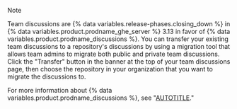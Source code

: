 
> [!NOTE]
> Team discussions are {% data variables.release-phases.closing_down %} in {% data variables.product.prodname_ghe_server %} 3.13 in favor of {% data variables.product.prodname_discussions %}. You can transfer your existing team discussions to a repository's discussions by using a migration tool that allows team admins to migrate both public and private team discussions. Click the "Transfer" button in the banner at the top of your team discussions page, then choose the repository in your organization that you want to migrate the discussions to.
>
> For more information about {% data variables.product.prodname_discussions %}, see "[AUTOTITLE](/discussions)."
